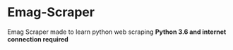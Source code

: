 # Emag-Scraper
Emag Scraper made to learn python web scraping <b>
Python 3.6 and internet connection required
